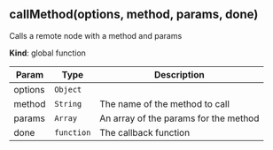 <a name="callMethod"></a>

## callMethod(options, method, params, done)
Calls a remote node with a method and params

**Kind**: global function  

| Param | Type | Description |
| --- | --- | --- |
| options | <code>Object</code> |  |
| method | <code>String</code> | The name of the method to call |
| params | <code>Array</code> | An array of the params for the method |
| done | <code>function</code> | The callback function |

